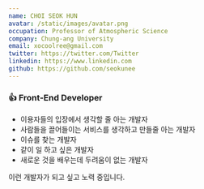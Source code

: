 ```yaml
---
name: CHOI SEOK HUN
avatar: /static/images/avatar.png
occupation: Professor of Atmospheric Science
company: Chung-ang University
email: xocoolree@gmail.com
twitter: https://twitter.com/Twitter
linkedin: https://www.linkedin.com
github: https://github.com/seokunee
---
```


### 👍 **Front-End Developer**

- 이용자들의 입장에서 생각할 줄 아는 개발자
- 사람들을 끌어들이는 서비스를 생각하고 만들줄 아는 개발자
- 이슈를 찾는 개발자
- 같이 일 하고 싶은 개발자
- 새로운 것을 배우는데 두려움이 없는 개발자

이런 개발자가 되고 싶고 노력 중입니다.

